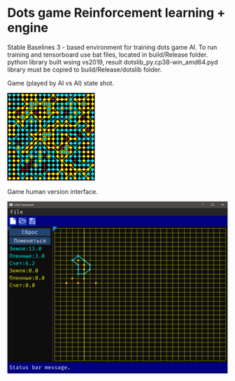 # Dots game Reinforcement learning + engine

Stable Baselines 3 - based environment for training dots game AI.
To run training and tensorboard use bat files, located in build/Release folder.
python library built wsing vs2019, result dotslib_py.cp38-win_amd64.pyd library must be copied to build/Release/dotslib folder.

Game (played by AI vs AI) state shot.

![](board.bmp)

Game human version interface.

![](screenshot.png)
